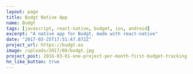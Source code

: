 ```yaml
---
layout: page
title: Budgt Native App
name: Budgt
tags: [javascript, react-native, budget, ios, android]
excerpt: "A native app for Budgt, made with react-native"
date: "2017-03-25T17:51:47.872Z"
project_url: https://budgt.eu
image: /uploads/2017/08/budgt.jpg
project_post: 2016-03-01-one-project-per-month-first-budget-tracking
hn_like_button: true
---
```




